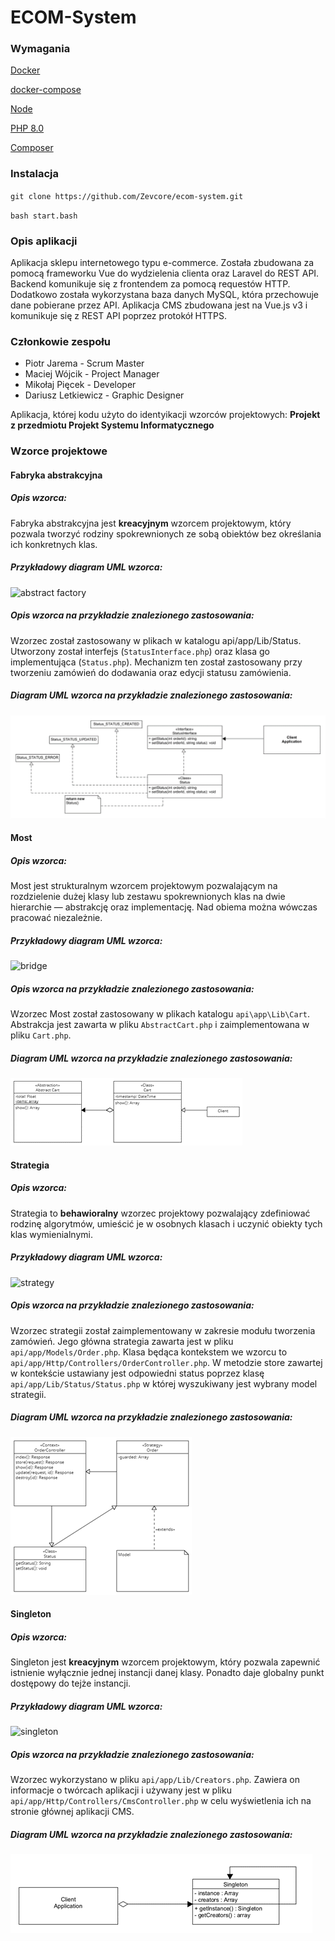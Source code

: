 # ECOM-System

### Wymagania
[Docker](https://docs.docker.com/engine/install/ubuntu/)

[docker-compose](https://docs.docker.com/compose/install/)

[Node](https://nodejs.org/en/download/)

[PHP 8.0](https://www.php.net/)

[Composer](https://getcomposer.org/download/)


### Instalacja
`git clone https://github.com/Zevcore/ecom-system.git`

`bash start.bash`

### Opis aplikacji
Aplikacja sklepu internetowego typu e-commerce. Została zbudowana za pomocą
frameworku Vue do wydzielenia clienta oraz Laravel do REST API. Backend komunikuje się
z frontendem za pomocą requestów HTTP. Dodatkowo została wykorzystana baza danych MySQL, która
przechowuje dane pobierane przez API. Aplikacja CMS zbudowana jest na Vue.js v3 i komunikuje się z REST API poprzez protokół HTTPS.

### Członkowie zespołu
- Piotr Jarema - Scrum Master
- Maciej Wójcik - Project Manager
- Mikołaj Pięcek - Developer
- Dariusz Letkiewicz - Graphic Designer

Aplikacja, której kodu użyto do identyikacji wzorców projektowych: **Projekt z przedmiotu Projekt Systemu Informatycznego**

### Wzorce projektowe

#### Fabryka abstrakcyjna
##### Opis wzorca:
Fabryka abstrakcyjna jest **kreacyjnym** wzorcem projektowym, który pozwala tworzyć rodziny spokrewnionych ze sobą obiektów bez określania ich konkretnych klas.

##### Przykładowy diagram UML wzorca:
![abstract factory](https://refactoring.guru/images/patterns/diagrams/abstract-factory/structure-2x.png?id=c4d3634ec2e74e02a0fe1a83ce9b50f6)
##### Opis wzorca na przykładzie znalezionego zastosowania:
Wzorzec został zastosowany w plikach w katalogu api/app/Lib/Status. Utworzony został interfejs (`StatusInterface.php`) oraz klasa go implementująca (`Status.php`). Mechanizm ten został zastosowany przy tworzeniu zamówień do dodawania oraz edycji statusu zamówienia.

##### Diagram UML wzorca na przykładzie znalezionego zastosowania:
![abstract factory](uml/abstract_factory.png)

#### Most
##### Opis wzorca:
Most jest strukturalnym wzorcem projektowym pozwalającym na rozdzielenie dużej klasy lub zestawu spokrewnionych klas na dwie hierarchie — abstrakcję oraz implementację. Nad obiema można wówczas pracować niezależnie.

##### Przykładowy diagram UML wzorca:
![bridge](https://refactoring.guru/images/patterns/diagrams/bridge/structure-pl-2x.png?id=9898d8199fdd565e5412d6af9006c37b)
##### Opis wzorca na przykładzie znalezionego zastosowania:
Wzorzec Most został zastosowany w plikach katalogu `api\app\Lib\Cart`. Abstrakcja jest zawarta w pliku `AbstractCart.php` i zaimplementowana w pliku `Cart.php`.

##### Diagram UML wzorca na przykładzie znalezionego zastosowania:
![bridge](uml/bridge.png)

#### Strategia
##### Opis wzorca:
Strategia to **behawioralny** wzorzec projektowy pozwalający zdefiniować rodzinę algorytmów, umieścić je w osobnych klasach i uczynić obiekty tych klas wymienialnymi.

##### Przykładowy diagram UML wzorca:
![strategy](https://refactoring.guru/images/patterns/diagrams/strategy/structure-2x.png?id=5bd791857c3bab419bcf4fa86877439d)
##### Opis wzorca na przykładzie znalezionego zastosowania:
Wzorzec strategii został zaimplementowany w zakresie modułu tworzenia zamówień. Jego główna strategia zawarta jest w pliku `api/app/Models/Order.php`. Klasa będąca kontekstem we wzorcu to `api/app/Http/Controllers/OrderController.php`.
W metodzie store zawartej w kontekście ustawiany jest odpowiedni status poprzez klasę `api/app/Lib/Status/Status.php` w której wyszukiwany jest wybrany model strategii.

##### Diagram UML wzorca na przykładzie znalezionego zastosowania:
![strategy](uml/strategy.png)

#### Singleton
##### Opis wzorca:
Singleton jest **kreacyjnym** wzorcem projektowym, który pozwala zapewnić istnienie wyłącznie jednej instancji danej klasy. Ponadto daje globalny punkt dostępowy do tejże instancji.

##### Przykładowy diagram UML wzorca:
![singleton](https://refactoring.guru/images/patterns/diagrams/singleton/structure-pl-2x.png?id=2cbd074f11295569999a87f7af984f63)
##### Opis wzorca na przykładzie znalezionego zastosowania:
Wzorzec wykorzystano w pliku `api/app/Lib/Creators.php`. Zawiera on informacje o twórcach aplikacji i używany jest w pliku `api/app/Http/Controllers/CmsController.php` w celu wyświetlenia ich na stronie głównej aplikacji CMS.

##### Diagram UML wzorca na przykładzie znalezionego zastosowania:
![singleton](uml/singleton.png)
